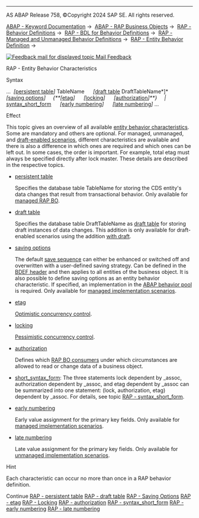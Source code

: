   

* * *

AS ABAP Release 758, ©Copyright 2024 SAP SE. All rights reserved.

[ABAP - Keyword Documentation](javascript:call_link\('abenabap.htm'\)) →  [ABAP - RAP Business Objects](javascript:call_link\('abenabap_rap.htm'\)) →  [RAP - Behavior Definitions](javascript:call_link\('abencds_bdef.htm'\)) →  [RAP - BDL for Behavior Definitions](javascript:call_link\('abenbdl.htm'\)) →  [RAP - Managed and Unmanaged Behavior Definitions](javascript:call_link\('abenbdl_rap_bo.htm'\)) →  [RAP - Entity Behavior Definition](javascript:call_link\('abenbdl_define_beh.htm'\)) → 

 [![](Mail.gif?object=Mail.gif "Feedback mail for displayed topic") Mail Feedback](mailto:f1_help@sap.com?subject=Feedback%20on%20ABAP%20Documentation&body=Document:%20RAP%20-%20Entity%20Behavior%20Characteristics%2C%20ABENBDL_CHARACTER%2C%20758%0D%0A%0D%0AError:%0D%0A%0D%0A%0D%0A%0D%0ASuggestion%20for%20improvement:)

RAP - Entity Behavior Characteristics

Syntax

...  *\[*[persistent table](javascript:call_link\('abenbdl_persistent_table.htm'\))*\]* TableName
     *\[*[draft table](javascript:call_link\('abenbdl_draft_table.htm'\)) DraftTableName*\]*
     *\[*[saving options](javascript:call_link\('abenbdl_saving.htm'\))*\]*
    *{**\[*[etag](javascript:call_link\('abenbdl_etag.htm'\))*\]*
     *\[*[locking](javascript:call_link\('abenbdl_locking.htm'\))*\]*
     *\[*[authorization](javascript:call_link\('abenbdl_authorization.htm'\))*\]**}*
    *|* [syntax\_short\_form](javascript:call_link\('abenbdl_short_syntax.htm'\))
     *\[*[early numbering](javascript:call_link\('abenbdl_early_numb.htm'\))*\]*
     *\[*[late numbering](javascript:call_link\('abenbdl_late_numbering.htm'\))*\]* ...

Effect

This topic gives an overview of all available [entity behavior characteristics](javascript:call_link\('abencds_entity_properties_glosry.htm'\) "Glossary Entry"). Some are mandatory and others are optional. For managed, unmanaged, and [draft-enabled scenarios](javascript:call_link\('abenbdl_with_draft.htm'\)), different characteristics are available and there is also a difference in which ones are required and which ones can be left out. In some cases, the order is important. For example, total etag must always be specified directly after lock master. These details are described in the respective topics.

-   [persistent table](javascript:call_link\('abenbdl_persistent_table.htm'\))
    
    Specifies the database table TableName for storing the CDS entity's data changes that result from transactional behavior. Only available for [managed RAP BO](javascript:call_link\('abenmanaged_rap_bo_glosry.htm'\) "Glossary Entry").
    
-   [draft table](javascript:call_link\('abenbdl_draft_table.htm'\))
    
    Specifies the database table DraftTableName as [draft table](javascript:call_link\('abendraft_table_glosry.htm'\) "Glossary Entry") for storing draft instances of data changes. This addition is only available for draft-enabled scenarios using the addition [with draft](javascript:call_link\('abenbdl_with_draft.htm'\)).
    
-   [saving options](javascript:call_link\('abenbdl_saving.htm'\))
    
    The default [save sequence](javascript:call_link\('abenrap_save_seq_glosry.htm'\) "Glossary Entry") can either be enhanced or switched off and overwritten with a user-defined saving strategy. Can be defined in the [BDEF header](javascript:call_link\('abencds_bdef_header_glosry.htm'\) "Glossary Entry") and then applies to all entities of the business object. It is also possible to define saving options as an entity behavior characteristic. If specified, an implementation in the [ABAP behavior pool](javascript:call_link\('abenbehavior_pool_glosry.htm'\) "Glossary Entry") is required. Only available for [managed implementation scenarios](javascript:call_link\('abenmanaged_rap_bo_glosry.htm'\) "Glossary Entry").
    
-   [etag](javascript:call_link\('abenbdl_etag.htm'\))
    
    [Optimistic concurrency control](javascript:call_link\('abenoptimistic_conc_control_glosry.htm'\) "Glossary Entry").
    
-   [locking](javascript:call_link\('abenbdl_locking.htm'\))
    
    [Pessimistic concurrency control](javascript:call_link\('abenpessimist_conc_control_glosry.htm'\) "Glossary Entry").
    
-   [authorization](javascript:call_link\('abenbdl_authorization.htm'\))
    
    Defines which [RAP BO consumers](javascript:call_link\('abenrap_bo_consumer_glosry.htm'\) "Glossary Entry") under which circumstances are allowed to read or change data of a business object.
    
-   [short\_syntax\_form](javascript:call_link\('abenbdl_short_syntax.htm'\)): The three statements lock dependent by \_assoc, authorization dependent by \_assoc, and etag dependent by \_assoc can be summarized into one statement: (lock, authorization, etag) dependent by \_assoc. For details, see topic [RAP - syntax\_short\_form](javascript:call_link\('abenbdl_short_syntax.htm'\)).
-   [early numbering](javascript:call_link\('abenbdl_early_numb.htm'\))
    
    Early value assignment for the primary key fields. Only available for [managed implementation scenarios](javascript:call_link\('abenmanaged_rap_bo_glosry.htm'\) "Glossary Entry").
    
-   [late numbering](javascript:call_link\('abenbdl_late_numbering.htm'\))
    
    Late value assignment for the primary key fields. Only available for [unmanaged implementation scenarios](javascript:call_link\('abenunmanaged_rap_bo_glosry.htm'\) "Glossary Entry").
    

Hint

Each characteristic can occur no more than once in a RAP behavior definition.

Continue
[RAP - persistent table](javascript:call_link\('abenbdl_persistent_table.htm'\))
[RAP - draft table](javascript:call_link\('abenbdl_draft_table.htm'\))
[RAP - Saving Options](javascript:call_link\('abenbdl_saving.htm'\))
[RAP - etag](javascript:call_link\('abenbdl_etag.htm'\))
[RAP - Locking](javascript:call_link\('abenbdl_locking.htm'\))
[RAP - authorization](javascript:call_link\('abenbdl_authorization.htm'\))
[RAP - syntax\_short\_form](javascript:call_link\('abenbdl_short_syntax.htm'\))
[RAP - early numbering](javascript:call_link\('abenbdl_early_numb.htm'\))
[RAP - late numbering](javascript:call_link\('abenbdl_late_numbering.htm'\))